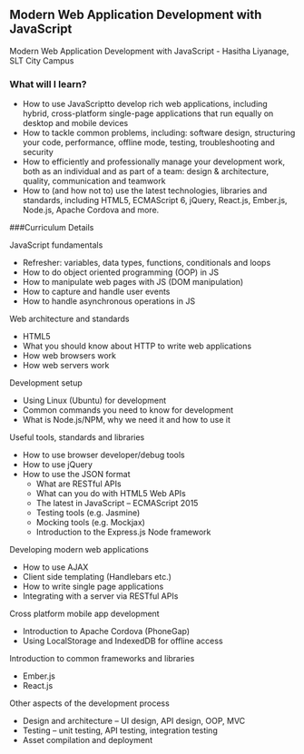 ## Modern Web Application Development with JavaScript
Modern Web Application Development with JavaScript - Hasitha Liyanage, SLT City Campus

### What will I learn?
* How to use JavaScriptto develop rich web applications, including hybrid, cross-platform single-page applications that run equally on desktop and mobile devices
* How to tackle common problems, including: software design, structuring your code, performance, offline mode, testing, troubleshooting and security
* How to efficiently and professionally manage your development work, both as an individual and as part of a team: design & architecture, quality, communication and teamwork
* How to (and how not to) use the latest technologies, libraries and standards, including HTML5, ECMAScript 6, jQuery, React.js, Ember.js, Node.js, Apache Cordova and more.

###Curriculum Details

JavaScript fundamentals
* Refresher: variables, data types, functions, conditionals and loops
* How to do object oriented programming (OOP) in JS
* How to manipulate web pages with JS (DOM manipulation)
* How to capture and handle user events
* How to handle asynchronous operations in JS

Web architecture and standards
* HTML5
* What you should know about HTTP to write web applications
* How web browsers work
* How web servers work

Development setup
* Using Linux (Ubuntu) for development
* Common commands you need to know for development
* What is Node.js/NPM, why we need it and how to use it

Useful tools, standards and libraries
* How to use browser developer/debug tools
* How to use jQuery
* How to use the JSON format
  - What are RESTful APIs
  - What can you do with HTML5 Web APIs
  - The latest in JavaScript – ECMAScript 2015
  - Testing tools (e.g. Jasmine)
  - Mocking tools (e.g. Mockjax)
  - Introduction to the Express.js Node framework

Developing modern web applications
* How to use AJAX
* Client side templating (Handlebars etc.)
* How to write single page applications
* Integrating with a server via RESTful APIs
    
Cross platform mobile app development
* Introduction to Apache Cordova (PhoneGap)
* Using LocalStorage and IndexedDB for offline access

Introduction to common frameworks and libraries
* Ember.js
* React.js

Other aspects of the development process
* Design and architecture – UI design, API design, OOP, MVC
* Testing – unit testing, API testing, integration testing
* Asset compilation and deployment
